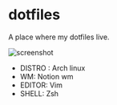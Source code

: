 # dotfiles

A place where my dotfiles live.

![screenshot](https://i.imgur.com/W7szWlO.png)

* DISTRO : Arch linux
* WM: Notion wm
* EDITOR: Vim
* SHELL: Zsh
